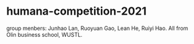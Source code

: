 # humana-competition-2021

group menbers:  Junhao Lan, Ruoyuan Gao, Lean He, Ruiyi Hao.  All from Olin business school, WUSTL.
